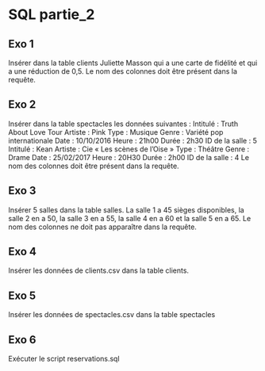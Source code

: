 # SQL partie_2

## Exo 1

Insérer dans la table clients Juliette Masson qui a une carte de fidélité et qui a une réduction de 0,5. Le nom des colonnes doit être présent dans la requête.

## Exo 2

Insérer dans la table spectacles les données suivantes : Intitulé : Truth About Love Tour Artiste : Pink Type : Musique Genre : Variété pop internationale Date : 10/10/2016 Heure : 21h00 Durée : 2h30 ID de la salle : 5 Intitulé : Kean Artiste : Cie « Les scènes de l’Oise » Type : Théâtre Genre : Drame Date : 25/02/2017 Heure : 20H30 Durée : 2h00 ID de la salle : 4 Le nom des colonnes doit être présent dans la requête.

## Exo 3

Insérer 5 salles dans la table salles. La salle 1 a 45 sièges disponibles, la salle 2 en a 50, la salle 3 en a 55, la salle 4 en a 60 et la salle 5 en a 65. Le nom des colonnes ne doit pas apparaître dans la requête.

## Exo 4

Insérer les données de clients.csv dans la table clients.

## Exo 5

Insérer les données de spectacles.csv dans la table spectacles

## Exo 6

Exécuter le script reservations.sql


